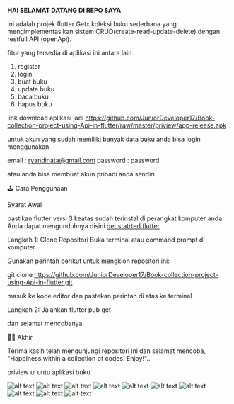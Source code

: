 **HAI SELAMAT DATANG DI REPO SAYA**

ini adalah projek flutter Getx koleksi buku sederhana yang mengimplementasikan sistem CRUD(create-read-update-delete) dengan restfull API (openApi).


fitur yang tersedia di aplikasi ini antara lain

1. register
2. login
3. buat buku 
4. update buku
5. baca buku
6. hapus buku

link download aplikasi jadi  https://github.com/JuniorDeveloper17/Book-collection-project-using-Api-in-flutter/raw/master/priview/app-release.apk


untuk akun yang sudah memiliki banyak data buku anda bisa login menggunakan

email : ryandinata@gmail.com
password : password

atau anda bisa membuat akun pribadi anda sendiri 


🕹 Cara Penggunaan

Syarat Awal

pastikan flutter versi 3 keatas sudah terinstal di perangkat komputer anda. Anda dapat mengunduhnya disini [get statrted flutter](https://flutter.dev/?gclid=CjwKCAiA-bmsBhAGEiwAoaQNmsDWBfo5H_c6fjGWHzfcJ-Iei1lm2BWoIuqZ4ATfCUykH8E0xV5XwBoCPnwQAvD_BwE&gclsrc=aw.ds)

Langkah 1: Clone Repositori
Buka terminal atau command prompt di komputer.

Gunakan perintah berikut untuk mengklon repositori ini:

git clone https://github.com/JuniorDeveloper17/Book-collection-project-using-Api-in-flutter.git

masuk ke kode editor dan pastekan perintah di atas ke terminal


Langkah 2: Jalankan flutter pub get

dan selamat mencobanya.

🐱‍🏍 Akhir


Terima kasih telah mengunjungi repositori ini dan selamat mencoba, "Happiness within a collection of codes. Enjoy!"..

priview ui untu aplikasi buku



![alt text](https://github.com/JuniorDeveloper17/Book-collection-project-using-Api-in-flutter/blob/master/priview/20231230_004002975.png)
![alt text](https://github.com/JuniorDeveloper17/Book-collection-project-using-Api-in-flutter/blob/master/priview/20231230_003956269.png)
![alt text](https://github.com/JuniorDeveloper17/Book-collection-project-using-Api-in-flutter/blob/master/priview/20231229_233128244.png)
![alt text](https://github.com/JuniorDeveloper17/Book-collection-project-using-Api-in-flutter/blob/master/priview/20231229_232826439.png)
![alt text](https://github.com/JuniorDeveloper17/Book-collection-project-using-Api-in-flutter/blob/master/priview/20231229_232801942.png)
![alt text](https://github.com/JuniorDeveloper17/Book-collection-project-using-Api-in-flutter/blob/master/priview/20231229_232839236.png)
![alt text](https://github.com/JuniorDeveloper17/Book-collection-project-using-Api-in-flutter/blob/master/priview/20231229_232748685.png)
![alt text](https://github.com/JuniorDeveloper17/Book-collection-project-using-Api-in-flutter/blob/master/priview/20231229_232731488.png)
![alt text](https://github.com/JuniorDeveloper17/Book-collection-project-using-Api-in-flutter/blob/master/priview/20231229_232638536.png)
![alt text](https://github.com/JuniorDeveloper17/Book-collection-project-using-Api-in-flutter/blob/master/priview/20231229_232557702.png)

